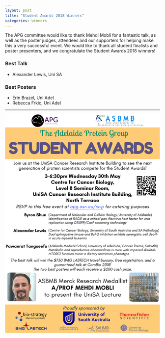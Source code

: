 ```yaml
---
layout: post
title: "Student Awards 2018 Winners"
categories: winners
---
```


The APG committee would like to thank Mehdi Mobli for a fantastic talk, as well 
as the poster judges, attendees and our supporters for helping make this a very
successful event. We would like to thank all student finalists and poster presenters,
and we congratulate the Student Awards 2018 winners!

### Best Talk

 - Alexander Lewis, Uni SA

### Best Posters

 - Erin Brazel, Uni Adel
 - Rebecca Frkic, Uni Adel

---

![](/assets/images/2018_sa.jpg)
